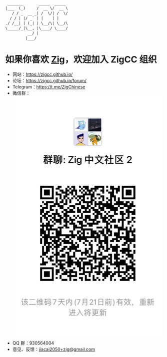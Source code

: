
```text
 _______       _____  _____ 
|___  (_)     /  __ \/  __ \
   / / _  __ _| /  \/| /  \/
  / / | |/ _` | |    | |    
./ /__| | (_| | \__/\| \__/\
\_____/_|\__, |\____/ \____/
          __/ |             
         |___/              

```

# 如果你喜欢 [Zig](https://ziglang.org/)，欢迎加入 ZigCC 组织
- 网站：https://zigcc.github.io/
- 论坛：https://zigcc.github.io/forum/
- Telegram：https://t.me/ZigChinese
- 微信群： ![Weixin QR code](./weixin.jpg)
- QQ 群：930564004
- 意见、反馈：jiacai2050+zig@gmail.com
